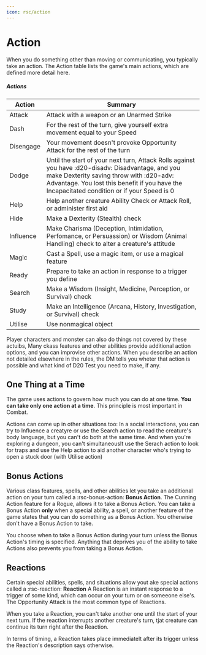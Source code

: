 ```yaml
---
icon: rsc/action
---
```


# Action

When you do something other than moving or communicating, you typically take an action. The Action table lists the game's main actions, which are defined more detail here.

##### Actions

| Action | Summary | 
|---|---|
| Attack | Attack with a weapon or an Unarmed Strike |
| Dash | For the rest of the turn, give yourself extra movement equal to your Speed |
| Disengage | Your movement doesn't provoke Opportunity Attack for the rest of the turn | 
| Dodge | Until the start of your next turn, Attack Rolls against you have :d20-disadv: Disadvantage, and you make Dexterity saving throw with :d20-adv: Advantage. You lost this benefit if you have the Incapacitated condition or if your Speed is 0 |
| Help | Help another creature Ability Check or Attack Roll, or administer first aid |
| Hide | Make a Dexterity (Stealth) check | 
| Influence | Make Charisma (Deception, Intimidation, Perfomance, or Persuassion) or Wisdom (Animal Handling) check to alter a creature's attitude |
| Magic | Cast a Spell, use a magic item, or use a magical feature |
| Ready | Prepare to take an action in response to a trigger you define |
| Search| Make a Wisdom (Insight, Medicine, Perception, or Survival) check |
| Study | Make an Intelligence (Arcana, History, Investigation, or Survival) check | 
| Utilise | Use nonmagical object |

Player characters and monster can also do things not covered by these actuibs, Many ckass features and other abilities provide additional action options, and you can improvise other actions. When you describe an action not detailed elsewhere in the rules, the DM tells you wheter that action is possible and what kind of D20 Test you need to make, if any.

## One Thing at a Time

The game uses actions to govern how much you can do at one time. **You can take only one action at a time**. This principle is most important in Combat.

Actions can come up in other situations too: In a social interactions, you can try to Influence a creatyre or use the Search action to read the creature's body language, but you can't do both at the same time. And when you're exploring a dungeon, you can't simultaneouslt use the Serach action to look for traps and use the Help action to aid another character who's trying to open a stuck door (with Utilise action)

## Bonus Actions

Various class features, spells, and other abilities let you take an additional action on your turn called a :rsc-bonus-action: **Bonus Action**. The Cunning Action feature for a Rogue, allows it to take a Bonus Action. You can take a Bonus Action **only** when a special ability, a spell, or another feature of the game states that you can do something as a Bonus Action. You otherwise don't have a Bonus Action to take.

You choose when to take a Bonus Action during your turn unless the Bonus Action's timing is specified. Anything that deprives you of the ability to take Actions also prevents you from taking a Bonus Action.

## Reactions

Certain special abilities, spells, and situations allow yout ake special actions called a :rsc-reaction: **Reaction** A Reaction is an instant response to a trigger of some kind, which can occur on your turn or on someeone else's. The Opportunity Attack is the most common type of Reactions.

When you take a Reaction, you can't take another one until the start of your next turn. If the reaction interrupts another creature's turn, tjat creature can continue its turn right after the Reaction.

In terms of timing, a Reaction takes place immediatelt after its trigger unless the Reaction's description says otherwise.
